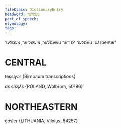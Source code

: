 ```yaml
---
fileClass: DictionaryEntry
headword: טעסלער
part_of_speech: 
etymology: 
tags: 
---
```

טעסלער
־ס
דער
טשעסלער, ציעשליער, צעסלער
'carpenter'

CENTRAL
========

tesslyər {Birnbaum transcriptions}

dɛ cʲɛᶊʎɛ {POLAND, Wolbrom, 50196}

NORTHEASTERN
==============

c̀es̀ler {LITHUANIA, Vilnius, 54257}